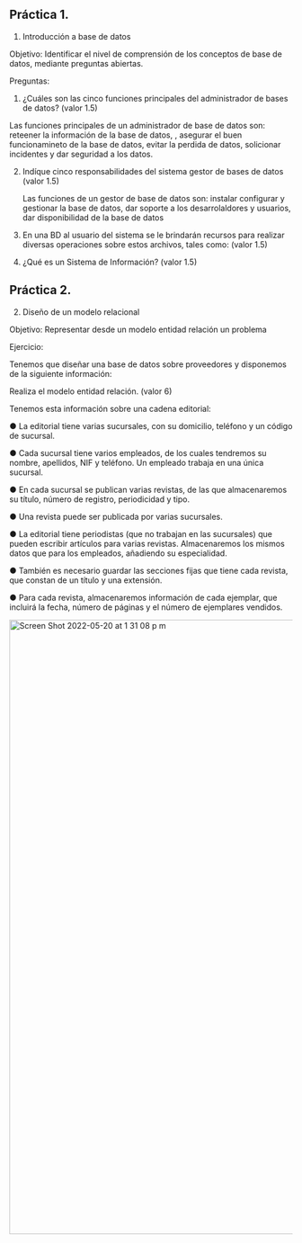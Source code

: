 ## Práctica 1.

1. Introducción a base de datos

Objetivo: Identificar el nivel de comprensión de los conceptos de base de datos,
mediante preguntas abiertas.
 
Preguntas:

1. ¿Cuáles son las cinco funciones principales del administrador de bases de datos?
(valor 1.5)

  Las funciones principales de un administrador de base de datos son: reteener la información de la base de datos, , asegurar el buen funcionamineto de la base de datos, evitar la perdida de datos, solicionar incidentes y dar seguridad a los datos.

2. Indíque cinco responsabilidades del sistema gestor de bases de datos (valor 1.5)

   Las funciones de un gestor de base de datos son: instalar configurar y gestionar la base de datos, dar soporte a los desarrolaldores y usuarios, dar disponibilidad de la base de datos

3. En una BD al usuario del sistema se le brindarán recursos para realizar diversas
operaciones sobre estos archivos, tales como: (valor 1.5)

4. ¿Qué es un Sistema de Información? (valor 1.5)

## Práctica 2.

2. Diseño de un modelo relacional

Objetivo: Representar desde un modelo entidad relación un problema


Ejercicio:

Tenemos que diseñar una base de datos sobre proveedores y disponemos de la siguiente
información:

Realiza el modelo entidad relación. (valor 6)

Tenemos esta información sobre una cadena editorial:

● La editorial tiene varias sucursales, con su domicilio, teléfono y un código de
sucursal.

● Cada sucursal tiene varios empleados, de los cuales tendremos su nombre,
apellidos, NIF y teléfono. Un empleado trabaja en una única sucursal.

● En cada sucursal se publican varias revistas, de las que almacenaremos su título,
número de registro, periodicidad y tipo.

● Una revista puede ser publicada por varias sucursales.

● La editorial tiene periodistas (que no trabajan en las sucursales) que pueden
escribir artículos para varias revistas. Almacenaremos los mismos datos que para
los empleados, añadiendo su especialidad.

● También es necesario guardar las secciones fijas que tiene cada revista, que
constan de un título y una extensión.

● Para cada revista, almacenaremos información de cada ejemplar, que incluirá la
fecha, número de páginas y el número de ejemplares vendidos.

<img width="1093" alt="Screen Shot 2022-05-20 at 1 31 08 p m" src="https://user-images.githubusercontent.com/19659201/169590900-2fd5acaa-75c9-4eff-b1f1-01b57f0255a6.png">
